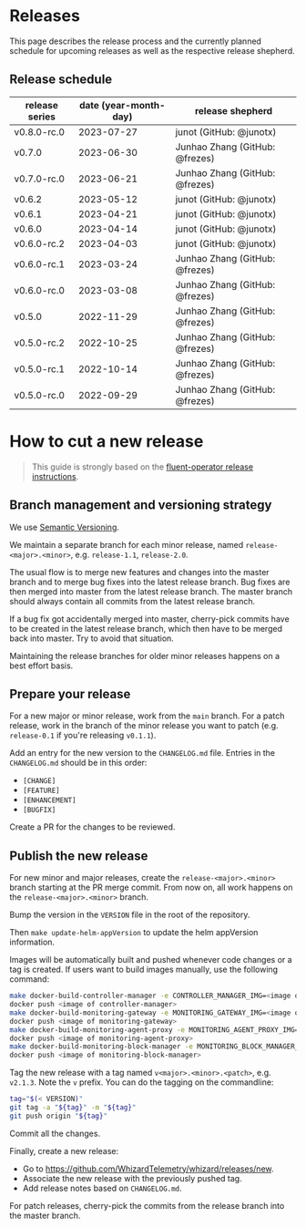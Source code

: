 # Releases

This page describes the release process and the currently planned schedule for upcoming releases as well as the respective release shepherd.

## Release schedule

| release series | date  (year-month-day) | release shepherd                            |
|----------------|--------------------------------------------|---------------------------------------------|
| v0.8.0-rc.0    | 2023-07-27                                 | junot (GitHub: @junotx)                     |
| v0.7.0         | 2023-06-30                                 | Junhao Zhang (GitHub: @frezes)              |
| v0.7.0-rc.0    | 2023-06-21                                 | Junhao Zhang (GitHub: @frezes)              |
| v0.6.2         | 2023-05-12                                 | junot (GitHub: @junotx)                     |
| v0.6.1         | 2023-04-21                                 | junot (GitHub: @junotx)                     |
| v0.6.0         | 2023-04-14                                 | junot (GitHub: @junotx)                     |
| v0.6.0-rc.2    | 2023-04-03                                 | junot (GitHub: @junotx)                     |
| v0.6.0-rc.1    | 2023-03-24                                 | Junhao Zhang (GitHub: @frezes)              |
| v0.6.0-rc.0    | 2023-03-08                                 | Junhao Zhang (GitHub: @frezes)              |
| v0.5.0         | 2022-11-29                                 | Junhao Zhang (GitHub: @frezes)              |
| v0.5.0-rc.2    | 2022-10-25                                 | Junhao Zhang (GitHub: @frezes)              |
| v0.5.0-rc.1    | 2022-10-14                                 | Junhao Zhang (GitHub: @frezes)              |
| v0.5.0-rc.0    | 2022-09-29                                 | Junhao Zhang (GitHub: @frezes)              |

# How to cut a new release

> This guide is strongly based on the [fluent-operator release instructions](https://github.com/fluent/fluent-operator/blob/master/RELEASE.md).

## Branch management and versioning strategy

We use [Semantic Versioning](http://semver.org/).

We maintain a separate branch for each minor release, named `release-<major>.<minor>`, e.g. `release-1.1`, `release-2.0`.

The usual flow is to merge new features and changes into the master branch and to merge bug fixes into the latest release branch. Bug fixes are then merged into master from the latest release branch. The master branch should always contain all commits from the latest release branch.

If a bug fix got accidentally merged into master, cherry-pick commits have to be created in the latest release branch, which then have to be merged back into master. Try to avoid that situation.

Maintaining the release branches for older minor releases happens on a best effort basis.

## Prepare your release

For a new major or minor release, work from the `main` branch. For a patch release, work in the branch of the minor release you want to patch (e.g. `release-0.1` if you're releasing `v0.1.1`).

Add an entry for the new version to the `CHANGELOG.md` file. Entries in the `CHANGELOG.md` should be in this order:

* `[CHANGE]`
* `[FEATURE]`
* `[ENHANCEMENT]`
* `[BUGFIX]`

Create a PR for the changes to be reviewed.

## Publish the new release

For new minor and major releases, create the `release-<major>.<minor>` branch starting at the PR merge commit.
From now on, all work happens on the `release-<major>.<minor>` branch.

Bump the version in the `VERSION` file in the root of the repository.

Then `make update-helm-appVersion` to update the helm appVersion information. 

Images will be automatically built and pushed whenever code changes or a tag is created. If users want to build images manually, use the following command:

```bash
make docker-build-controller-manager -e CONTROLLER_MANAGER_IMG=<image of controller-manager>
docker push <image of controller-manager>
make docker-build-monitoring-gateway -e MONITORING_GATEWAY_IMG=<image of monitoring-gateway>
docker push <image of monitoring-gateway>
make docker-build-monitoring-agent-proxy -e MONITORING_AGENT_PROXY_IMG=<image of monitoring-agent-proxy>
docker push <image of monitoring-agent-proxy>
make docker-build-monitoring-block-manager -e MONITORING_BLOCK_MANAGER_IMG=<image of monitoring-block-manager>
docker push <image of monitoring-block-manager>
```

Tag the new release with a tag named `v<major>.<minor>.<patch>`, e.g. `v2.1.3`. Note the `v` prefix. You can do the tagging on the commandline:

```bash
tag="$(< VERSION)"
git tag -a "${tag}" -m "${tag}"
git push origin "${tag}"
```
Commit all the changes.

Finally, create a new release:

- Go to https://github.com/WhizardTelemetry/whizard/releases/new.
- Associate the new release with the previously pushed tag.
- Add release notes based on `CHANGELOG.md`.


For patch releases, cherry-pick the commits from the release branch into the master branch.